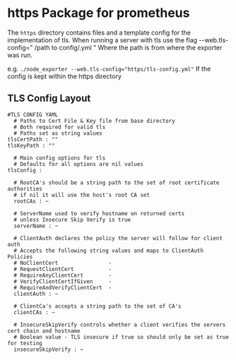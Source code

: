 # https Package for prometheus

The `https` directory contains files and a template config for the implementation of tls.
When running a server with tls use the flag --web.tls-config=" /path to config/.yml "
Where the path is from where the exporter was run.

e.g. `./node_exporter --web.tls-config="https/tls-config.yml"`
If the config is kept within the https directory 

## TLS Config Layout

```
#TLS CONFIG YAML
  # Paths to Cert File & Key file from base directory
  # Both required for valid tls
  # Paths set as string values
tlsCertPath : ""
tlsKeyPath : ""

  # Main config options for tls
  # Defaults for all options are nil values
tlsConfig :

  # RootCA's should be a string path to the set of root certificate authorities
  # if nil it will use the host's root CA set
  rootCAs : ~

  # ServerName used to verify hostname on returned certs
  # unless Insecure Skip Verify is true
  serverName : ~

  # ClientAuth declares the policy the server will follow for client auth
  # Accepts the following string values and maps to ClientAuth Policies
  # NoClientCert                -
  # RequestClientCert           -
  # RequireAnyClientCert        -
  # VerifyClientCertIfGiven     -
  # RequireAndVerifyClientCert  -
  clientAuth : ~

  # ClientCa's accepts a string path to the set of CA's
  clientCAs : ~

  # InsecureSkipVerify controls whether a client verifies the servers cert chain and hostname
  # Boolean value - TLS insecure if true so should only be set as true for testing
  insecureSkipVerify : ~
```
